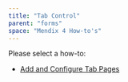 ```yaml
---
title: "Tab Control"
parent: "forms"
space: "Mendix 4 How-to's"
---
```

Please select a how-to:

*   [Add and Configure Tab Pages](add-and-configure-tab-pages)
